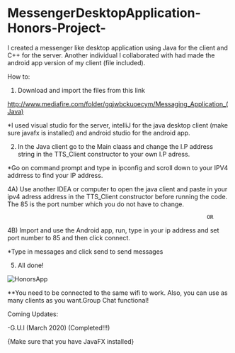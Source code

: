 # MessengerDesktopApplication-Honors-Project-
I created a messenger like desktop application using Java for the client and C++ for the server. Another individual I collaborated with had made the  android app version of my client (file included).

How to:
1) Download and import the files from this link

http://www.mediafire.com/folder/gqjwbckuoecym/Messaging_Application_(Java)

*I used visual studio for the server, intelliJ for the java desktop client (make sure javafx is installed) and android studio for the android app.

2) In the Java client go to the Main claass and change the I.P address string in the TTS_Client constructor to your own I.P adress.

*Go on command prompt and type in ipconfig and scroll down to your IPV4 addrress to find your IP address.

4A) Use another IDEA or computer to open the java client and paste in your ipv4 adress address in the TTS_Client constructor before running the code. The 85 is the port number which you do not have to change.

                                                                   OR
4B) Import and use the Android app, run, type in your ip address and set port number to 85 and then click connect.

*Type in messages and click send to send messages

5) All done!

![HonorsApp](https://user-images.githubusercontent.com/55858312/78512369-c38f5780-7758-11ea-9f51-4dc8e596b82f.PNG)


**You need to be connected to the same wifi to work. Also, you can use as many clients as you want.Group Chat functional!

Coming Updates:

-G.U.I (March 2020) (Completed!!!)

{Make sure that you have JavaFX installed}
